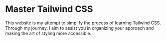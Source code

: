 # Master Tailwind CSS

This website is my attempt to simplify the process of learning Tailwind CSS. Through my journey, I aim to assist you in organizing your approach and making the art of styling more accessible.

